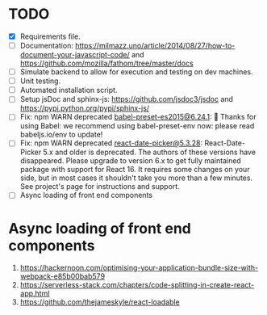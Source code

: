 # TODO

- [x] Requirements file.
- [ ] Documentation: https://milmazz.uno/article/2014/08/27/how-to-document-your-javascript-code/ and https://github.com/mozilla/fathom/tree/master/docs
- [ ] Simulate backend to allow for execution and testing on dev machines.
- [ ] Unit testing.
- [ ] Automated installation script.
- [ ] Setup jsDoc and sphinx-js: https://github.com/jsdoc3/jsdoc and https://pypi.python.org/pypi/sphinx-js/
- [ ] Fix: npm WARN deprecated babel-preset-es2015@6.24.1: 🙌  Thanks for using Babel: we recommend using babel-preset-env now: please read babeljs.io/env to update!
- [ ] Fix: npm WARN deprecated react-date-picker@5.3.28: React-Date-Picker 5.x and older is deprecated. The authors of these versions have disappeared. Please upgrade to version 6.x to get fully maintained package with support for React 16. It requires some changes on your side, but in most cases it shouldn't take you more than a few minutes. See project's page for instructions and support.
- [ ] Async loading of front end components

# Async loading of front end components

1. https://hackernoon.com/optimising-your-application-bundle-size-with-webpack-e85b00bab579
2. https://serverless-stack.com/chapters/code-splitting-in-create-react-app.html
3. https://github.com/thejameskyle/react-loadable
